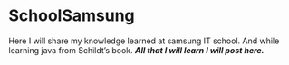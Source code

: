 # SchoolSamsung
Here I will share my knowledge learned at samsung IT school.
And while learning java from Schildt’s book.
***All that I will learn I will post here.***
